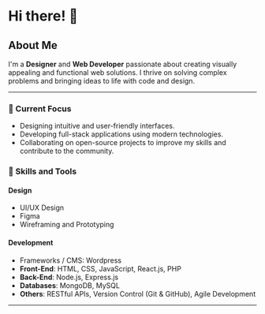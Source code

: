 # Hi there! 👋

## About Me

I'm a **Designer** and **Web Developer** passionate about creating visually appealing and functional web solutions. I thrive on solving complex problems and bringing ideas to life with code and design.

---

### 🔭 Current Focus
- Designing intuitive and user-friendly interfaces.
- Developing full-stack applications using modern technologies.
- Collaborating on open-source projects to improve my skills and contribute to the community.

### 🌱 Skills and Tools
#### **Design**
- UI/UX Design
- Figma
- Wireframing and Prototyping

#### **Development**
- Frameworks / CMS: Wordpress
- **Front-End**: HTML, CSS, JavaScript, React.js, PHP
- **Back-End**: Node.js, Express.js
- **Databases**: MongoDB, MySQL
- **Others**: RESTful APIs, Version Control (Git & GitHub), Agile Development

---



